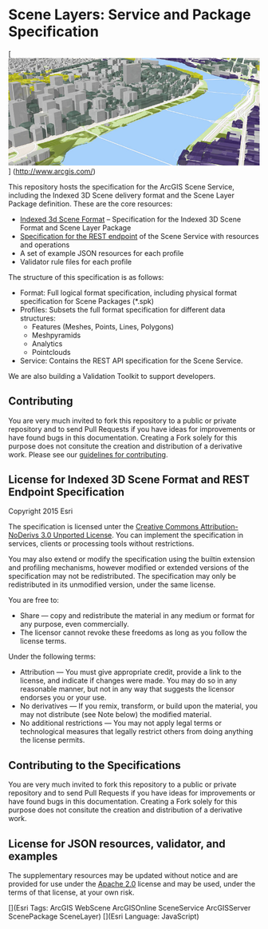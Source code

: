 Scene Layers: Service and Package Specification
===============================================

[![App](./teaser.jpg "Multiple Scene Services in a Web Viewer")] (http://www.arcgis.com/)

This repository hosts the specification for the ArcGIS Scene Service, including the Indexed 3D Scene delivery format and the Scene Layer Package definition. These are the core resources:

-	[Indexed 3d Scene Format](./format/Indexed%203d%20Scene%20Format%20Specification.md) – Specification for the Indexed 3D Scene Format and Scene Layer Package
-	[Specification for the REST endpoint](./service/SceneService.md) of the Scene Service with resources and operations
-	A set of example JSON resources for each profile
-   Validator rule files for each profile

The structure of this specification is as follows:
- Format: Full logical format specification, including  physical format specification for Scene Packages (*.spk)
- Profiles: Subsets the full format specification for different data structures: 
    - Features (Meshes, Points, Lines, Polygons)
	- Meshpyramids 
    - Analytics 
    - Pointclouds
- Service: Contains the REST API specification for the Scene Service.

We are also building a Validation Toolkit to support developers.

## Contributing

You are very much invited to fork this repository to a public or private repository and to send Pull Requests if you have ideas for improvements or have found bugs in this documentation. Creating a Fork solely for this purpose 
does not consitute the creation and distribution of a derivative work. Please see our [guidelines for contributing](https://github.com/esri/contributing).

## License for Indexed 3D Scene Format and REST Endpoint Specification

Copyright 2015 Esri

The specification is licensed unter the [Creative Commons Attribution-NoDerivs 3.0 Unported License](http://creativecommons.org/licenses/by-nd/3.0/). 
You can implement the specification in services, clients or processing tools without restrictions.

You may also extend or modify the specification using the builtin extension and profiling mechanisms, however modified or extended versions of the specification may not be redistributed. The specification may only be redistributed in its unmodified version, under the same license.

You are free to:

- Share — copy and redistribute the material in any medium or format for any purpose, even commercially.
- The licensor cannot revoke these freedoms as long as you follow the license terms.

Under the following terms:

- Attribution — You must give appropriate credit, provide a link to the license, and indicate if changes were made. You may do so in any reasonable manner, but not in any way that suggests the licensor endorses you or your use.
- No derivatives — If you remix, transform, or build upon the material, you may not distribute (see Note below) the modified material.
- No additional restrictions — You may not apply legal terms or technological measures that legally restrict others from doing anything the license permits.

## Contributing to the Specifications

You are very much invited to fork this repository to a public or private repository and to send Pull Requests if you have ideas for improvements or have found bugs in this documentation. Creating a Fork solely for this purpose 
does not consitute the creation and distribution of a derivative work.

## License for JSON resources, validator, and examples

The supplementary resources may be updated without notice and are provided for use under the [Apache 2.0](https://www.apache.org/licenses/LICENSE-2.0) license and may be used, under the terms of that license, at your own risk.

[](Esri Tags: ArcGIS WebScene ArcGISOnline SceneService ArcGISServer ScenePackage SceneLayer)
[](Esri Language: JavaScript)